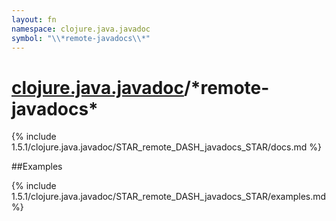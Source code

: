 ```yaml
---
layout: fn
namespace: clojure.java.javadoc
symbol: "\\*remote-javadocs\\*"
---
```


# [clojure.java.javadoc](../)/\*remote-javadocs\*

{% include 1.5.1/clojure.java.javadoc/STAR_remote_DASH_javadocs_STAR/docs.md %}

##Examples

{% include 1.5.1/clojure.java.javadoc/STAR_remote_DASH_javadocs_STAR/examples.md %}

